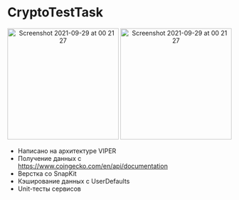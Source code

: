 # CryptoTestTask

<p align="center">
  <img width="250" alt="Screenshot 2021-09-29 at 00 21 27" src="https://user-images.githubusercontent.com/44808549/156687911-1f420d0f-9a4c-4861-b209-af8763eb9c25.png">
    <img width="250" alt="Screenshot 2021-09-29 at 00 21 27" src="https://user-images.githubusercontent.com/44808549/156687953-40cc365f-be02-4a54-9040-4502acee8b77.png">
</p>

- Написано на архитектуре VIPER
- Получение данных с https://www.coingecko.com/en/api/documentation
- Верстка со SnapKit
- Кэширование данных с UserDefaults
- Unit-тесты сервисов 
